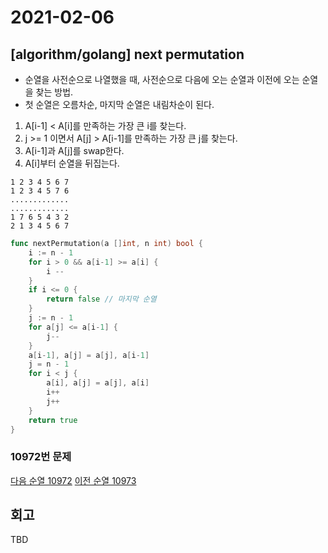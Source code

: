 # 2021-02-06

## [algorithm/golang] next permutation
- 순열을 사전순으로 나열했을 때, 사전순으로 다음에 오는 순열과 이전에 오는 순열을 찾는 방법.
- 첫 순열은 오름차순, 마지막 순열은 내림차순이 된다.

1. A[i-1] < A[i]를 만족하는 가장 큰 i를 찾는다.
2. j >= 1 이면서 A[j] > A[i-1]를 만족하는 가장 큰 j를 찾는다.
3. A[i-1]과 A[j]를 swap한다.
4. A[i]부터 순열을 뒤집는다.

```
1 2 3 4 5 6 7
1 2 3 4 5 7 6
.............
.............
1 7 6 5 4 3 2
2 1 3 4 5 6 7
```

```go
func nextPermutation(a []int, n int) bool {
    i := n - 1
    for i > 0 && a[i-1] >= a[i] {
        i --
    }
    if i <= 0 {
        return false // 마지막 순열
    }
    j := n - 1
    for a[j] <= a[i-1] {
        j--
    }
    a[i-1], a[j] = a[j], a[i-1]
    j = n - 1
    for i < j {
        a[i], a[j] = a[j], a[i]
        i++
        j++
    }
    return true
}
```

### 10972번 문제
[다음 순열 10972](https://www.acmicpc.net/problem/10972)
[이전 순열 10973](https://www.acmicpc.net/problem/10973)

## 회고
TBD